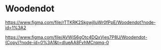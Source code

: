 # Woodendot
https://www.figma.com/file/rTTKRK2SkgwjlluWr0fPpE/Woodendot?node-id=1%3A2


https://www.figma.com/file/AVWjS6gOtc4DQxVjes7P8U/Woodendot-(Copy)?node-id=0%3A1&t=dlueAA8FvhMCrqmq-0
